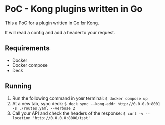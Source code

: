 # PoC - Kong plugins written in Go

This a PoC for a plugin written in Go for Kong.

It will read a config and add a header to your request.

## Requirements

- Docker
- Docker compose
- Deck

## Running

1. Run the following command in your terminal: `$ docker compose up`
2. At a new tab, sync deck: `$ deck sync --kong-addr http://0.0.0.0:8001 -s ./routes.yaml --verbose 2`
3. Call your API and check the headers of the response: `$ curl -v --location 'http://0.0.0.0:8000/test'`

